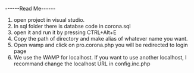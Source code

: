 ------Read Me------

1. open project in visual studio.
2. In sql folder there is databse code in corona.sql
3. open it and run it by pressing  CTRL+Alt+E
4. Copy the path of directory and make alias of whatever name you want.
5. Open wamp and click on pro.corona.php you will be redirected to login page
6. We use the WAMP for localhost. If you want to use another localhost, I recommand change the localhost URL in config.inc.php